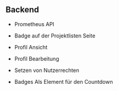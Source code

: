 ## Backend
* Prometheus API
* Badge auf der Projektlisten Seite

* Profil Ansicht
* Profil Bearbeitung
* Setzen von Nutzerrechten
* Badges Als Element für den Countdown